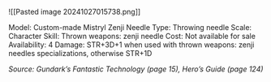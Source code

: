 ![[Pasted image 20241027015738.png]]

Model: Custom-made Mistryl Zenji Needle
Type: Throwing needle
Scale: Character
Skill: Thrown weapons: zenji needle
Cost: Not available for sale
Availability: 4
Damage: STR+3D+1 when used with thrown weapons: zenji needles specializations, otherwise STR+1D

*Source: Gundark’s Fantastic Technology (page 15), Hero’s Guide (page 124)*

